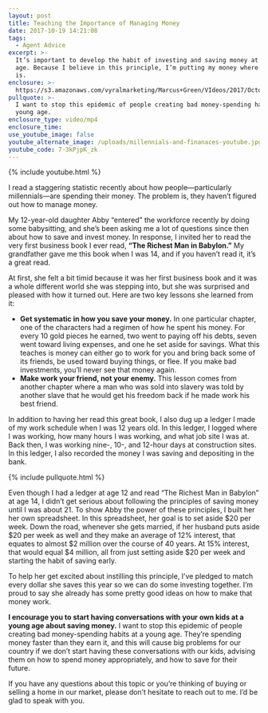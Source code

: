 ```yaml
---
layout: post
title: Teaching the Importance of Managing Money
date: 2017-10-19 14:21:08
tags:
  - Agent Advice
excerpt: >-
  It’s important to develop the habit of investing and saving money at a young
  age. Because I believe in this principle, I’m putting my money where my mouth
  is.
enclosure: >-
  https://s3.amazonaws.com/vyralmarketing/Marcus+Green/VIdeos/2017/October/Northern+Utah+Real+Estate+Coaching-+Teaching+the+Importance+of+Managing+Money.mp4
pullquote: >-
  I want to stop this epidemic of people creating bad money-spending habits at a
  young age.
enclosure_type: video/mp4
enclosure_time:
use_youtube_image: false
youtube_alternate_image: /uploads/millennials-and-finanaces-youtube.jpg
youtube_code: 7-3kPjpK_zk
---
```



{% include youtube.html %}

I read a staggering statistic recently about how people—particularly millennials—are spending their money. The problem is, they haven’t figured out how to manage money.

My 12-year-old daughter Abby “entered” the workforce recently by doing some babysitting, and she’s been asking me a lot of questions since then about how to save and invest money. In response, I invited her to read the very first business book I ever read, **“The Richest Man in Babylon.”** My grandfather gave me this book when I was 14, and if you haven’t read it, it’s a great read.

At first, she felt a bit timid because it was her first business book and it was a whole different world she was stepping into, but she was surprised and pleased with how it turned out. Here are two key lessons she learned from it:

* **Get systematic in how you save your money.** In one particular chapter, one of the characters had a regimen of how he spent his money. For every 10 gold pieces he earned, two went to paying off his debts, seven went toward living expenses, and one he set aside for savings. What this teaches is money can either go to work for you and bring back some of its friends, be used toward buying things, or flee. If you make bad investments, you’ll never see that money again.
* **Make work your friend, not your enemy.** This lesson comes from another chapter where a man who was sold into slavery was told by another slave that he would get his freedom back if he made work his best friend.

In addition to having her read this great book, I also dug up a ledger I made of my work schedule when I was 12 years old. In this ledger, I logged where I was working, how many hours I was working, and what job site I was at. Back then, I was working nine-, 10-, and 12-hour days at construction sites. In this ledger, I also recorded the money I was saving and depositing in the bank.

{% include pullquote.html %}

Even though I had a ledger at age 12 and read “The Richest Man in Babylon” at age 14, I didn’t get serious about following the principles of saving money until I was about 21. To show Abby the power of these principles, I built her her own spreadsheet. In this spreadsheet, her goal is to set aside $20 per week. Down the road, whenever she gets married, if her husband puts aside $20 per week as well and they make an average of 12% interest, that equates to almost $2 million over the course of 40 years. At 15% interest, that would equal $4 million, all from just setting aside $20 per week and starting the habit of saving early.

To help her get excited about instilling this principle, I’ve pledged to match every dollar she saves this year so we can do some investing together. I’m proud to say she already has some pretty good ideas on how to make that money work.

**I encourage you to start having conversations with your own kids at a young age about saving money.** I want to stop this epidemic of people creating bad money-spending habits at a young age. They’re spending money faster than they earn it, and this will cause big problems for our country if we don’t start having these conversations with our kids, advising them on how to spend money appropriately, and how to save for their future.

If you have any questions about this topic or you’re thinking of buying or selling a home in our market, please don’t hesitate to reach out to me. I’d be glad to speak with you.